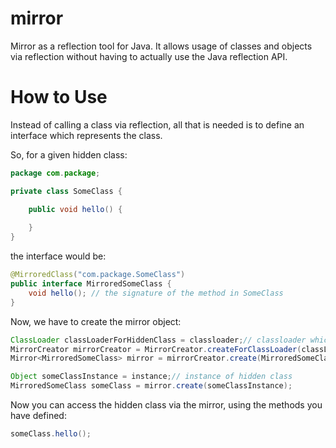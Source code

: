 # mirror

Mirror as a reflection tool for Java. It allows usage of classes and objects via reflection without having to actually use the Java
reflection API.

# How to Use

Instead of calling a class via reflection, all that is needed is to define an interface which represents the class.

So, for a given hidden class:
```Java
package com.package;

private class SomeClass {

    public void hello() {
    
    }
}
```
the interface would be:

```Java
@MirroredClass("com.package.SomeClass")
public interface MirroredSomeClass {
    void hello(); // the signature of the method in SomeClass
}
```

Now, we have to create the mirror object:

```Java
ClassLoader classLoaderForHiddenClass = classloader;// classloader which loads hidden class
MirrorCreator mirrorCreator = MirrorCreator.createForClassLoader(classLoaderForHiddenClass);
Mirror<MirroredSomeClass> mirror = mirrorCreator.create(MirroredSomeClass.class);

Object someClassInstance = instance;// instance of hidden class
MirroredSomeClass someClass = mirror.create(someClassInstance);
```
Now you can access the hidden class via the mirror, using the methods you have defined:

```Java
someClass.hello();
```
